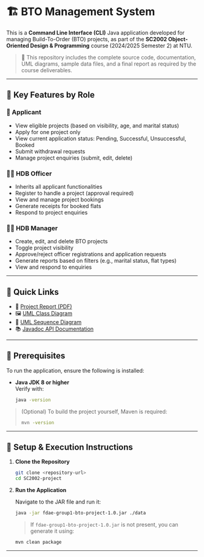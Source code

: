 # 🏗️ BTO Management System

This is a **Command Line Interface (CLI)** Java application developed for managing Build-To-Order (BTO) projects, as part of the **SC2002 Object-Oriented Design & Programming** course (2024/2025 Semester 2) at NTU.

> 📁 This repository includes the complete source code, documentation, UML diagrams, sample data files, and a final report as required by the course deliverables.

---

## 🎯 Key Features by Role

### 👤 Applicant
- View eligible projects (based on visibility, age, and marital status)
- Apply for one project only
- View current application status: Pending, Successful, Unsuccessful, Booked
- Submit withdrawal requests
- Manage project enquiries (submit, edit, delete)

### 🧑‍💼 HDB Officer
- Inherits all applicant functionalities
- Register to handle a project (approval required)
- View and manage project bookings
- Generate receipts for booked flats
- Respond to project enquiries

### 👨‍💼 HDB Manager
- Create, edit, and delete BTO projects
- Toggle project visibility
- Approve/reject officer registrations and application requests
- Generate reports based on filters (e.g., marital status, flat types)
- View and respond to enquiries

---

## 🔗 Quick Links

- 📄 [Project Report (PDF)](./docs/report.pdf)
- 🖼️ [UML Class Diagram](./docs/class-diagram.png)
- 🧬 [UML Sequence Diagram](./docs/sequence-diagram.png)
- 📚 [Javadoc API Documentation](https://vishvaaj001.github.io/SC2002-project/)

---

## 🔧 Prerequisites

To run the application, ensure the following is installed:

- **Java JDK 8 or higher**  
  Verify with:

  ```bash
  java -version
  ```

> (Optional) To build the project yourself, Maven is required:
> 
> ```bash
> mvn -version
> ```

---

## 🚀 Setup & Execution Instructions

1. **Clone the Repository**

   ```bash
   git clone <repository-url>
   cd SC2002-project
   ```

2. **Run the Application**

   Navigate to the JAR file and run it:

   ```bash
   java -jar fdae-group1-bto-project-1.0.jar ./data
   ```

   > If `fdae-group1-bto-project-1.0.jar` is not present, you can generate it using:

   ```bash
   mvn clean package
   ```

---
